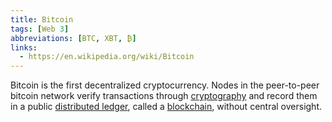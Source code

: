 ```yaml
---
title: Bitcoin
tags: [Web 3]
abbreviations: [BTC, XBT, ₿]
links:
  - https://en.wikipedia.org/wiki/Bitcoin
---
```


Bitcoin is the first decentralized cryptocurrency. Nodes in the peer-to-peer bitcoin network verify transactions through [cryptography](/definitions/cryptography) and record them in a public [distributed ledger](/definitions/dlt), called a [blockchain](/definitions/blockchain), without central oversight.